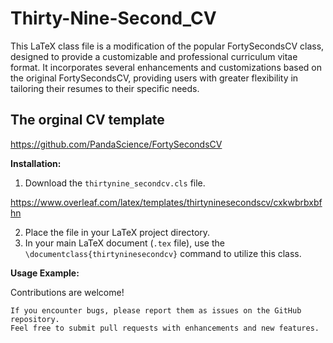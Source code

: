 # Thirty-Nine-Second_CV
This LaTeX class file is a modification of the popular FortySecondsCV class, designed to provide a customizable and professional curriculum vitae format. It incorporates several enhancements and customizations based on the original FortySecondsCV, providing users with greater flexibility in tailoring their resumes to their specific needs.
## The orginal CV template
https://github.com/PandaScience/FortySecondsCV

**Installation:**

1.  Download the `thirtynine_secondcv.cls` file.

https://www.overleaf.com/latex/templates/thirtyninesecondscv/cxkwbrbxbfhn

2.  Place the file in your LaTeX project directory.
3.  In your main LaTeX document (`.tex` file), use the `\documentclass{thirtyninesecondcv}` command to utilize this class.

**Usage Example:**


Contributions are welcome!

    If you encounter bugs, please report them as issues on the GitHub repository.
    Feel free to submit pull requests with enhancements and new features.
